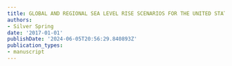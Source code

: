 ```yaml
---
title: GLOBAL AND REGIONAL SEA LEVEL RISE SCENARIOS FOR THE UNITED STATES
authors:
- Silver Spring
date: '2017-01-01'
publishDate: '2024-06-05T20:56:29.840893Z'
publication_types:
- manuscript
---
```

